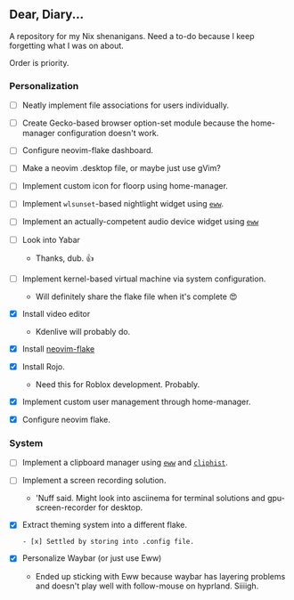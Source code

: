 ## Dear, Diary...

A repository for my Nix shenanigans.
Need a to-do because I keep forgetting
what I was on about.

Order is priority.

### Personalization

- [ ] Neatly implement file associations
      for users individually.

- [ ] Create Gecko-based browser option-set module because
      the home-manager configuration doesn't work.

- [ ] Configure neovim-flake dashboard.

- [ ] Make a neovim .desktop file, or maybe
      just use gVim?

- [ ] Implement custom icon for floorp using
      home-manager.

- [ ] Implement `wlsunset`-based nightlight widget
      using [`eww`](elkowar/eww).

- [ ] Implement an actually-competent audio device
      widget using [`eww`](elkowar/eww)

- [ ] Look into Yabar

  - Thanks, dub. 👍

- [ ] Implement kernel-based virtual machine
      via system configuration.

  - Will definitely share the flake file when it's complete 😍

- [x] Install video editor

  - Kdenlive will probably do.

- [x] Install [neovim-flake](https://github.om/NotAShelf/neovim-flake)

- [x] Install Rojo.

  - Need this for Roblox development. Probably.

- [x] Implement custom user management
      through home-manager.

- [x] Configure neovim flake.

### System

- [ ] Implement a clipboard manager using [`eww`](elkowar/eww)
      and [`cliphist`](sentriz/cliphist).

- [ ] Implement a screen recording solution.

  - 'Nuff said. Might look into asciinema for
    terminal solutions and gpu-screen-recorder
    for desktop.

- [x] Extract theming system into a different
      flake.

      - [x] Settled by storing into .config file.

- [x] Personalize Waybar (or just use Eww)

  - Ended up sticking with Eww because waybar has
    layering problems and doesn't play well with follow-mouse
    on hyprland. Siiiigh.
